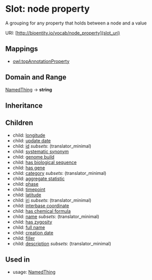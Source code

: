 # Slot: node property


A grouping for any property that holds between a node and a value

URI: [http://bioentity.io/vocab/node_property](slot_uri)
## Mappings

 * [owl:topAnnotationProperty](http://purl.obolibrary.org/obo/owl_topAnnotationProperty)
## Domain and Range

[NamedThing](NamedThing.md) -> **string**
## Inheritance

## Children

 *  child: [longitude](longitude.md)
 *  child: [update date](update_date.md)
 *  child: [id](id.md) *subsets*: (translator_minimal)
 *  child: [systematic synonym](systematic_synonym.md)
 *  child: [genome build](genome_build.md)
 *  child: [has biological sequence](has_biological_sequence.md)
 *  child: [has gene](has_gene.md)
 *  child: [category](category.md) *subsets*: (translator_minimal)
 *  child: [aggregate statistic](aggregate_statistic.md)
 *  child: [phase](phase.md)
 *  child: [timepoint](timepoint.md)
 *  child: [latitude](latitude.md)
 *  child: [iri](iri.md) *subsets*: (translator_minimal)
 *  child: [interbase coordinate](interbase_coordinate.md)
 *  child: [has chemical formula](has_chemical_formula.md)
 *  child: [name](name.md) *subsets*: (translator_minimal)
 *  child: [has zygosity](has_zygosity.md)
 *  child: [full name](full_name.md)
 *  child: [creation date](creation_date.md)
 *  child: [filler](filler.md)
 *  child: [description](description.md) *subsets*: (translator_minimal)
## Used in

 *  usage: [NamedThing](NamedThing.md)
